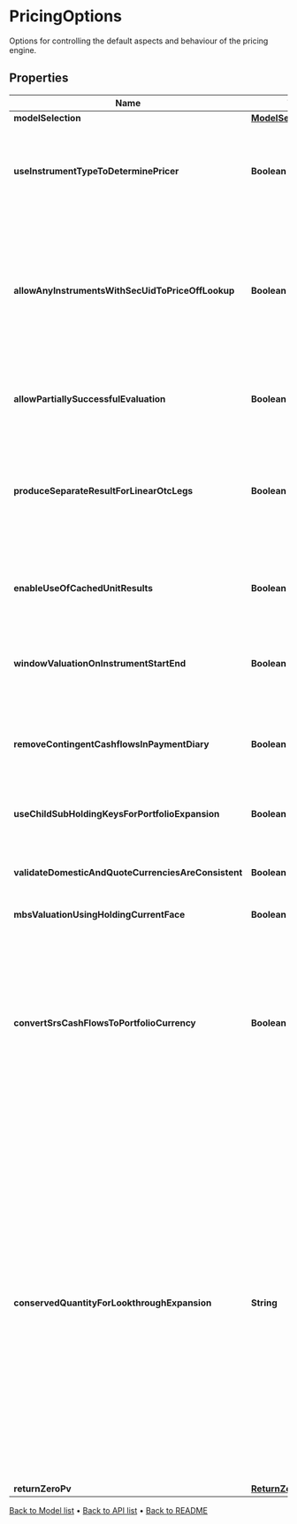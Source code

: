

# PricingOptions

Options for controlling the default aspects and behaviour of the pricing engine.

## Properties

| Name | Type | Description | Notes |
|------------ | ------------- | ------------- | -------------|
|**modelSelection** | [**ModelSelection**](ModelSelection.md) |  |  [optional] |
|**useInstrumentTypeToDeterminePricer** | **Boolean** | If true then use the instrument type to set the default instrument pricer  This applies where no more specific set of overrides are provided on a per-vendor and instrument basis. |  [optional] |
|**allowAnyInstrumentsWithSecUidToPriceOffLookup** | **Boolean** | By default, one would not expect to price and exotic instrument, i.e. an instrument with a complicated  instrument definition simply through looking up a price as there should be a better way of evaluating it.  To override that behaviour and allow lookup for a price from the instrument identifier(s), set this to true. |  [optional] |
|**allowPartiallySuccessfulEvaluation** | **Boolean** | If true then a failure in task evaluation doesn&#39;t cause overall failure.  results will be returned where they succeeded and annotation elsewhere |  [optional] |
|**produceSeparateResultForLinearOtcLegs** | **Boolean** | If true (default), when pricing an Fx-Forward or Interest Rate Swap, Future and other linearly separable products, product two results, one for each leg  rather than a single line result with the amalgamated/summed pv from both legs. |  [optional] |
|**enableUseOfCachedUnitResults** | **Boolean** | If true, when pricing using a model or for an instrument that supports use of intermediate cached-results, use them.  Default is that this caching is turned off. |  [optional] |
|**windowValuationOnInstrumentStartEnd** | **Boolean** | If true, when valuing an instrument outside the period where it is &#39;alive&#39; (the start-maturity window) it will return a valuation of zero |  [optional] |
|**removeContingentCashflowsInPaymentDiary** | **Boolean** | When creating a payment diary, should contingent cash payments (e.g. from exercise of a swaption into a swap) be included or not.  i.e. Is exercise or default being assumed to happen or not. |  [optional] |
|**useChildSubHoldingKeysForPortfolioExpansion** | **Boolean** | Should fund constituents inherit subholding keys from the parent subholding keyb |  [optional] |
|**validateDomesticAndQuoteCurrenciesAreConsistent** | **Boolean** | Do we validate that the instrument domestic currency matches the quote currency (unless unknown/zzz) when using lookup pricing. |  [optional] |
|**mbsValuationUsingHoldingCurrentFace** | **Boolean** |  |  [optional] |
|**convertSrsCashFlowsToPortfolioCurrency** | **Boolean** | In the case upserted structured result store (SRS) cashflows are not   in the portfolio currency, set this parameter to True to convert said  cashflows into the portfolio currency. By default, this flag is set   to False and Lusid will not do any FX conversion.    Please note that FX conversion is dependent on the data available in  the quote store - ensure that all relevant FX quotes have been loaded  for cashflow currency conversion. |  [optional] |
|**conservedQuantityForLookthroughExpansion** | **String** | When performing lookthrough portfolio expansion with ScalingMethodology set to \&quot;Sum\&quot; or \&quot;AbsoluteSum\&quot;,  the quantity specified here will be conserved and apportioned to lookthrough constituents.  For example, an equal-weighting index with 100 constituents can be modelled as a reference portfolio with 1% weights on each equity.  When expanding a $9000 holding of that index into its constituents while conserving PV, we end up with $90 of each equity.  The number of units of each equity held is then implied.  Note that conservation of one quantity may imply non-conservation of others, especially when some constituents are OTCs.     Allowed values are: \&quot;PV\&quot; (default), \&quot;Exposure\&quot;. |  [optional] |
|**returnZeroPv** | [**ReturnZeroPvOptions**](ReturnZeroPvOptions.md) |  |  [optional] |



[Back to Model list](../README.md#documentation-for-models) &#8226; [Back to API list](../README.md#documentation-for-api-endpoints) &#8226; [Back to README](../README.md)


